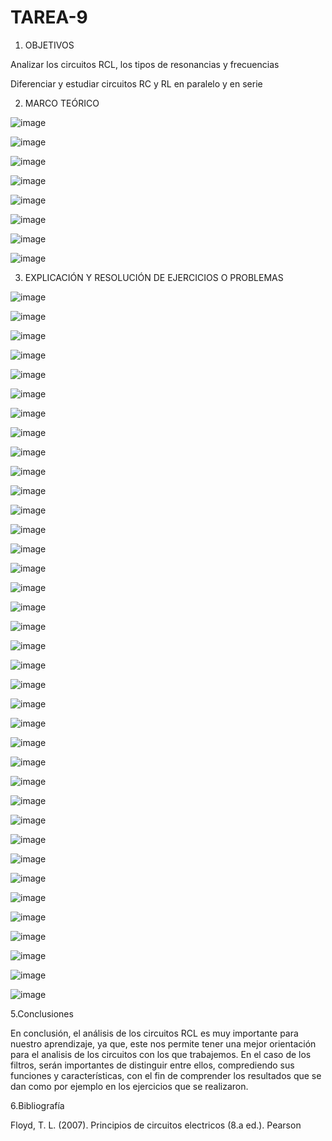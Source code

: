 # TAREA-9

1. OBJETIVOS

Analizar los circuitos RCL, los tipos de resonancias y frecuencias

Diferenciar y estudiar circuitos RC y RL en paralelo y en serie

2. MARCO TEÓRICO

![image](https://user-images.githubusercontent.com/117691236/221448755-8d1634f2-e321-4f5a-a7f3-adbce1c39e3c.png)

![image](https://user-images.githubusercontent.com/117691236/221449271-397c4235-a435-4399-b156-9d6dac2845bc.png)

![image](https://user-images.githubusercontent.com/117691236/221450254-e4c48f5d-5c73-4c11-8dc8-447220baf439.png)

![image](https://user-images.githubusercontent.com/117691236/221450612-8076f961-1fd5-4131-b03a-284a95b7c157.png)

![image](https://user-images.githubusercontent.com/117691236/221450983-b6637544-e8b9-44fe-a73f-73d976806121.png)

![image](https://user-images.githubusercontent.com/117691236/221451576-9691927a-e393-4636-8f3a-a267a9c1228e.png)

![image](https://user-images.githubusercontent.com/117691236/221452015-1f52f205-cd2d-4562-b8d7-a7aa09d2fafe.png)

![image](https://user-images.githubusercontent.com/117691236/221452556-c5b4275b-0b72-4f69-a679-1dbdbae25b70.png)

3. EXPLICACIÓN Y RESOLUCIÓN DE EJERCICIOS O PROBLEMAS

![image](https://user-images.githubusercontent.com/117691236/221452606-798d8295-1b43-430a-8c9d-5a724f3fe45e.png)

![image](https://user-images.githubusercontent.com/117691236/221452628-bcf839cf-a6cb-47a2-aef1-7e1770c6a861.png)



![image](https://user-images.githubusercontent.com/117691236/221452658-586bf7f0-90e4-4e0d-967b-1dbe600b3dd0.png)

![image](https://user-images.githubusercontent.com/117691236/221452727-f86ed1e2-3c5c-401b-817b-0d20f5e2da1d.png)

![image](https://user-images.githubusercontent.com/117691236/221452737-a6924dc2-5c11-4687-9956-a22530ea9434.png)

![image](https://user-images.githubusercontent.com/117691236/221452749-5200cfcc-7aa0-49ae-8a7d-f2bfd96f748d.png)

![image](https://user-images.githubusercontent.com/117691236/221452761-47473f32-19d0-4045-b23c-118947175635.png)

![image](https://user-images.githubusercontent.com/117691236/221452775-a795ece2-f3aa-41be-8d31-8167baafa375.png)

![image](https://user-images.githubusercontent.com/117691236/221452791-f7a28f26-dca8-490b-98ee-f51a2a651370.png)

![image](https://user-images.githubusercontent.com/117691236/221452801-dc388cad-4e52-4a4e-96bd-7d551a808297.png)

![image](https://user-images.githubusercontent.com/117691236/221452816-dbeb5ddf-3e7b-4b9c-802f-24d9d9a3af49.png)

![image](https://user-images.githubusercontent.com/117691236/221452826-f530dc6a-e0af-4ed0-8b92-431cb8bb235c.png)

![image](https://user-images.githubusercontent.com/117691236/221452859-1447c535-6c3e-4aa1-ab91-aa3edfdb7924.png)

![image](https://user-images.githubusercontent.com/117691236/221452876-9ccdc670-8a6b-4981-bc19-776a93da81a6.png)

![image](https://user-images.githubusercontent.com/117691236/221452891-60a6a1d7-6321-4cd2-ae0c-545309f0d278.png)

![image](https://user-images.githubusercontent.com/117691236/221452922-3056e910-2152-4453-8370-541febdc3843.png)

![image](https://user-images.githubusercontent.com/117691236/221452941-c7b4d7c5-e06a-43a0-ab89-1109a27c5bdb.png)

![image](https://user-images.githubusercontent.com/117691236/221452953-644ae71b-a270-4ed9-b8e8-f60c112c24d8.png)

![image](https://user-images.githubusercontent.com/117691236/221452965-c7f53610-2d44-4106-8515-e73e412c99c8.png)

![image](https://user-images.githubusercontent.com/117691236/221452988-166512f0-4be1-490f-82a7-48e5fcab63ef.png)

![image](https://user-images.githubusercontent.com/117691236/221453023-5cc88173-b274-4bb0-9db8-610079dd355d.png)

![image](https://user-images.githubusercontent.com/117691236/221453037-6eea7873-b836-489a-8daa-f30861602196.png)

![image](https://user-images.githubusercontent.com/117691236/221453073-6fc4affb-74c2-49a3-888a-a0bdeb943c13.png)

![image](https://user-images.githubusercontent.com/117691236/221453089-afcb689c-fa2c-45ec-84c2-b567c4c6500e.png)

![image](https://user-images.githubusercontent.com/117691236/221453101-0e74cf92-c15b-47d1-a6e1-34dbe741b552.png)

![image](https://user-images.githubusercontent.com/117691236/221453129-0f4c6678-2cec-4658-8c8e-42f38e8538f3.png)

![image](https://user-images.githubusercontent.com/117691236/221453138-e22608a9-ade5-44ea-968e-eee056c2c583.png)

![image](https://user-images.githubusercontent.com/117691236/221453158-6259ec01-f59f-4689-a95f-3d39c9c2893d.png)

![image](https://user-images.githubusercontent.com/117691236/221453177-68f0c5e2-96d2-4fea-82fd-1382f2b7789f.png)

![image](https://user-images.githubusercontent.com/117691236/221453195-8c840084-6a21-4ade-8723-dbc4df78f4a6.png)

![image](https://user-images.githubusercontent.com/117691236/221453218-58082fc5-b5f6-4d3b-acaa-4b1570495883.png)

![image](https://user-images.githubusercontent.com/117691236/221453238-f10a9beb-9565-48a6-a2fb-ce80578a119d.png)

![image](https://user-images.githubusercontent.com/117691236/221453255-7d883249-6643-433e-bbd0-d5f38c0e7241.png)

![image](https://user-images.githubusercontent.com/117691236/221453273-75259f24-c23b-49ff-b143-488496856c32.png)

![image](https://user-images.githubusercontent.com/117691236/221453287-fcb8b75e-ab67-4966-9429-ba5020e8bb2b.png)

![image](https://user-images.githubusercontent.com/117691236/221453314-271c538c-4121-41a0-b75e-77ef50b61e4c.png)

![image](https://user-images.githubusercontent.com/117691236/221453323-4ca94709-075d-452c-a4f9-314563031ee6.png)

5.Conclusiones

En conclusión, el análisis de los circuitos RCL es muy importante para nuestro aprendizaje, ya que, este nos permite tener una mejor orientación para el analisis de los circuitos con los que trabajemos. En el caso de los filtros, serán importantes de distinguir entre ellos, comprediendo sus funciones y características, con el fin de comprender los resultados que se dan como por ejemplo en los ejercicios que se realizaron.

6.Bibliografía

Floyd, T. L. (2007). Principios de circuitos electricos (8.a ed.). Pearson

